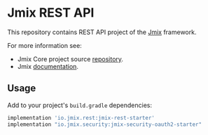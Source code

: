 # Jmix REST API

This repository contains REST API project of the [Jmix](https://jmix.io) framework.

For more information see:

* Jmix Core project source [repository](https://github.com/Haulmont/jmix-core).
* Jmix [documentation](https://docs.jmix.io).

## Usage

Add to your project's `build.gradle` dependencies:

```groovy
implementation 'io.jmix.rest:jmix-rest-starter'
implementation "io.jmix.security:jmix-security-oauth2-starter"
```
